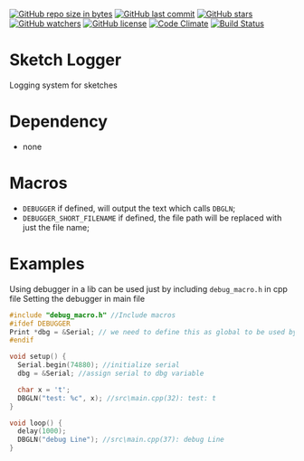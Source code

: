 [![GitHub repo size in bytes](https://img.shields.io/github/repo-size/badges/shields.svg)](https://github.com/SergiuToporjinschi/SketchLogger)
[![GitHub last commit](https://img.shields.io/github/last-commit/SergiuToporjinschi/SketchLogger.svg)](https://github.com/SergiuToporjinschi/SketchLogger/commits/master)
[![GitHub stars](https://img.shields.io/github/stars/SergiuToporjinschi/SketchLogger.svg)](https://github.com/SergiuToporjinschi/SketchLogger/stargazers)
[![GitHub watchers](https://img.shields.io/github/watchers/SergiuToporjinschi/SketchLogger.svg)](https://github.com/SergiuToporjinschi/SketchLogger/watchers)
[![GitHub license](https://img.shields.io/github/license/SergiuToporjinschi/SketchLogger.svg)](https://github.com/SergiuToporjinschi/SketchLogger/blob/master/LICENSE)
[![Code Climate](https://codeclimate.com/github/codeclimate/codeclimate/badges/gpa.svg)](https://codeclimate.com/github/SergiuToporjinschi/SketchLogger)
[![Build Status](https://travis-ci.org/SergiuToporjinschi/SketchLogger.svg?branch=master)](https://travis-ci.org/SergiuToporjinschi/SketchLogger)

# Sketch Logger

Logging system for sketches

# Dependency 
- none
# Macros
* `DEBUGGER` if defined, will output the text which calls `DBGLN`;
* `DEBUGGER_SHORT_FILENAME` if defined, the file path will be replaced with just the file name;
# Examples
Using debugger in a lib can be used just by including `debug_macro.h` in cpp file
Setting the debugger in main file

```cpp
#include "debug_macro.h" //Include macros
#ifdef DEBUGGER 
Print *dbg = &Serial; // we need to define this as global to be used by debug name space
#endif

void setup() {
  Serial.begin(74880); //initialize serial 
  dbg = &Serial; //assign serial to dbg variable

  char x = 't';
  DBGLN("test: %c", x); //src\main.cpp(32): test: t 
}

void loop() {
  delay(1000);
  DBGLN("debug Line"); //src\main.cpp(37): debug Line
}
```